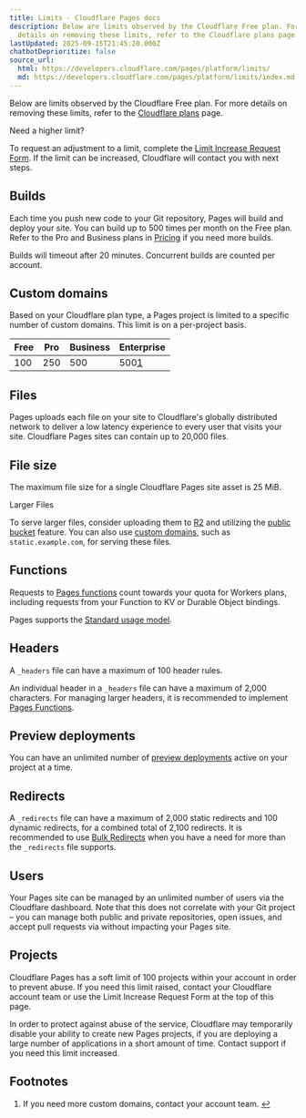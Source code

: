 ```yaml
---
title: Limits · Cloudflare Pages docs
description: Below are limits observed by the Cloudflare Free plan. For more
  details on removing these limits, refer to the Cloudflare plans page.
lastUpdated: 2025-09-15T21:45:20.000Z
chatbotDeprioritize: false
source_url:
  html: https://developers.cloudflare.com/pages/platform/limits/
  md: https://developers.cloudflare.com/pages/platform/limits/index.md
---
```


Below are limits observed by the Cloudflare Free plan. For more details on removing these limits, refer to the [Cloudflare plans](https://www.cloudflare.com/plans) page.

Need a higher limit?

To request an adjustment to a limit, complete the [Limit Increase Request Form](https://forms.gle/ukpeZVLWLnKeixDu7). If the limit can be increased, Cloudflare will contact you with next steps.

## Builds

Each time you push new code to your Git repository, Pages will build and deploy your site. You can build up to 500 times per month on the Free plan. Refer to the Pro and Business plans in [Pricing](https://pages.cloudflare.com/#pricing) if you need more builds.

Builds will timeout after 20 minutes. Concurrent builds are counted per account.

## Custom domains

Based on your Cloudflare plan type, a Pages project is limited to a specific number of custom domains. This limit is on a per-project basis.

| Free | Pro | Business | Enterprise |
| - | - | - | - |
| 100 | 250 | 500 | 500[1](#user-content-fn-1) |

## Files

Pages uploads each file on your site to Cloudflare's globally distributed network to deliver a low latency experience to every user that visits your site. Cloudflare Pages sites can contain up to 20,000 files.

## File size

The maximum file size for a single Cloudflare Pages site asset is 25 MiB.

Larger Files

To serve larger files, consider uploading them to [R2](https://developers.cloudflare.com/r2/) and utilizing the [public bucket](https://developers.cloudflare.com/r2/buckets/public-buckets/) feature. You can also use [custom domains](https://developers.cloudflare.com/r2/buckets/public-buckets/#connect-a-bucket-to-a-custom-domain), such as `static.example.com`, for serving these files.

## Functions

Requests to [Pages functions](https://developers.cloudflare.com/pages/functions/) count towards your quota for Workers plans, including requests from your Function to KV or Durable Object bindings.

Pages supports the [Standard usage model](https://developers.cloudflare.com/workers/platform/pricing/#example-pricing-standard-usage-model).

## Headers

A `_headers` file can have a maximum of 100 header rules.

An individual header in a `_headers` file can have a maximum of 2,000 characters. For managing larger headers, it is recommended to implement [Pages Functions](https://developers.cloudflare.com/pages/functions/).

## Preview deployments

You can have an unlimited number of [preview deployments](https://developers.cloudflare.com/pages/configuration/preview-deployments/) active on your project at a time.

## Redirects

A `_redirects` file can have a maximum of 2,000 static redirects and 100 dynamic redirects, for a combined total of 2,100 redirects. It is recommended to use [Bulk Redirects](https://developers.cloudflare.com/pages/configuration/redirects/#surpass-_redirects-limits) when you have a need for more than the `_redirects` file supports.

## Users

Your Pages site can be managed by an unlimited number of users via the Cloudflare dashboard. Note that this does not correlate with your Git project – you can manage both public and private repositories, open issues, and accept pull requests via without impacting your Pages site.

## Projects

Cloudflare Pages has a soft limit of 100 projects within your account in order to prevent abuse. If you need this limit raised, contact your Cloudflare account team or use the Limit Increase Request Form at the top of this page.

In order to protect against abuse of the service, Cloudflare may temporarily disable your ability to create new Pages projects, if you are deploying a large number of applications in a short amount of time. Contact support if you need this limit increased.

## Footnotes

1. If you need more custom domains, contact your account team. [↩](#user-content-fnref-1)
